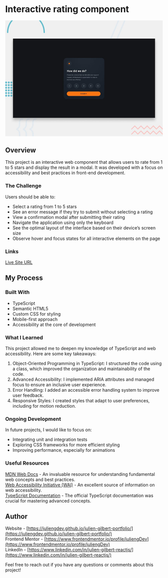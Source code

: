 # Interactive rating component

![Design preview for the Interactive rating component coding challenge](./design/desktop-preview.jpg)

## Overview

This project is an interactive web component that allows users to rate from 1 to 5 stars and display the result in a modal. It was developed with a focus on accessibility and best practices in front-end development.

### The Challenge

Users should be able to:

- Select a rating from 1 to 5 stars
- See an error message if they try to submit without selecting a rating
- View a confirmation modal after submitting their rating
- Navigate the application using only the keyboard
- See the optimal layout of the interface based on their device’s screen size
- Observe hover and focus states for all interactive elements on the page

### Links

[Live Site URL](https://juliengdev-interactive-rating.netlify.app/)


## My Process

### Built With

- TypeScript
- Semantic HTML5
- Custom CSS for styling
- Mobile-first approach
- Accessibility at the core of development

### What I Learned

This project allowed me to deepen my knowledge of TypeScript and web accessibility. Here are some key takeaways:

1. Object-Oriented Programming in TypeScript: I structured the code using a class, which improved the organization and maintainability of the code.
2. Advanced Accessibility: I implemented ARIA attributes and managed focus to ensure an inclusive user experience.
3. Error Handling: I added an accessible error handling system to improve user feedback.
4. Responsive Styles: I created styles that adapt to user preferences, including for motion reduction.

### Ongoing Development

In future projects, I would like to focus on:

- Integrating unit and integration tests
- Exploring CSS frameworks for more efficient styling
- Improving performance, especially for animations

### Useful Resources

[MDN Web Docs](https://developer.mozilla.org/en-US/docs/Web/Accessibility) - An invaluable resource for understanding fundamental web concepts and best practices.  
[Web Accessibility Initiative (WAI)](https://www.w3.org/WAI/) - An excellent source of information on web accessibility.  
[TypeScript Documentation](https://www.typescriptlang.org/docs/) - The official TypeScript documentation was crucial for mastering advanced concepts.

## Author

Website - [https://juliengdev.github.io/julien-gilbert-portfolio/](https://juliengdev.github.io/julien-gilbert-portfolio/)  
Frontend Mentor - [https://www.frontendmentor.io/profile/juliengDev](https://www.frontendmentor.io/profile/juliengDev)  
LinkedIn - [https://www.linkedin.com/in/julien-gilbert-reactjs/](https://www.linkedin.com/in/julien-gilbert-reactjs/)

Feel free to reach out if you have any questions or comments about this project!
